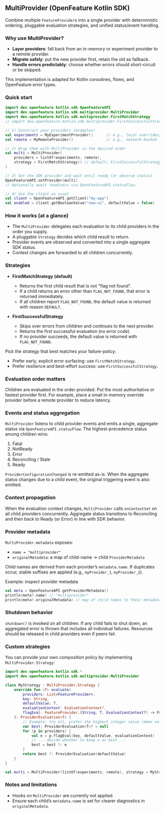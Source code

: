 ## MultiProvider (OpenFeature Kotlin SDK)

Combine multiple `FeatureProvider`s into a single provider with deterministic ordering, pluggable evaluation strategies, and unified status/event handling.

### Why use MultiProvider?
- **Layer providers**: fall back from an in-memory or experiment provider to a remote provider.
- **Migrate safely**: put the new provider first, retain the old as fallback.
- **Handle errors predictably**: choose whether errors should short-circuit or be skipped.

This implementation is adapted for Kotlin coroutines, flows, and OpenFeature error types.

### Quick start
```kotlin
import dev.openfeature.kotlin.sdk.OpenFeatureAPI
import dev.openfeature.kotlin.sdk.multiprovider.MultiProvider
import dev.openfeature.kotlin.sdk.multiprovider.FirstMatchStrategy
// import dev.openfeature.kotlin.sdk.multiprovider.FirstSuccessfulStrategy

// 1) Construct your providers (examples)
val experiments = MyExperimentProvider()      // e.g., local overrides/experiments
val remote = MyRemoteProvider()               // e.g., network-backed

// 2) Wrap them with MultiProvider in the desired order
val multi = MultiProvider(
    providers = listOf(experiments, remote),
    strategy = FirstMatchStrategy() // default; FirstSuccessfulStrategy() also available
)

// 3) Set the SDK provider and wait until ready (or observe status)
OpenFeatureAPI.setProvider(multi)
// Optionally await readiness via OpenFeatureAPI.statusFlow.

// 4) Use the client as usual
val client = OpenFeatureAPI.getClient("my-app")
val enabled = client.getBooleanValue("new-ui", defaultValue = false)
```

### How it works (at a glance)
- The `MultiProvider` delegates each evaluation to its child providers in the order you supply.
- A pluggable `Strategy` decides which child result to return.
- Provider events are observed and converted into a single aggregate SDK status.
- Context changes are forwarded to all children concurrently.

### Strategies

- **FirstMatchStrategy (default)**
  - Returns the first child result that is not "flag not found".
  - If a child returns an error other than `FLAG_NOT_FOUND`, that error is returned immediately.
  - If all children report `FLAG_NOT_FOUND`, the default value is returned with reason `DEFAULT`.

- **FirstSuccessfulStrategy**
  - Skips over errors from children and continues to the next provider.
  - Returns the first successful evaluation (no error code).
  - If no provider succeeds, the default value is returned with `FLAG_NOT_FOUND`.

Pick the strategy that best matches your failure-policy:
- Prefer early, explicit error surfacing: use `FirstMatchStrategy`.
- Prefer resilience and best-effort success: use `FirstSuccessfulStrategy`.

### Evaluation order matters
Children are evaluated in the order provided. Put the most authoritative or fastest provider first. For example, place a small in-memory override provider before a remote provider to reduce latency.

### Events and status aggregation
`MultiProvider` listens to child provider events and emits a single, aggregate status via `OpenFeatureAPI.statusFlow`. The highest-precedence status among children wins:

1. Fatal
2. NotReady
3. Error
4. Reconciling / Stale
5. Ready

`ProviderConfigurationChanged` is re-emitted as-is. When the aggregate status changes due to a child event, the original triggering event is also emitted.

### Context propagation
When the evaluation context changes, `MultiProvider` calls `onContextSet` on all child providers concurrently. Aggregate status transitions to Reconciling and then back to Ready (or Error) in line with SDK behavior.

### Provider metadata
`MultiProvider.metadata` exposes:
- `name = "multiprovider"`
- `originalMetadata`: a map of child-name → child `ProviderMetadata`

Child names are derived from each provider’s `metadata.name`. If duplicates occur, stable suffixes are applied (e.g., `myProvider_1`, `myProvider_2`).

Example: inspect provider metadata
```kotlin
val meta = OpenFeatureAPI.getProviderMetadata()
println(meta?.name) // "multiprovider"
println(meta?.originalMetadata) // map of child names to their metadata
```

### Shutdown behavior
`shutdown()` is invoked on all children. If any child fails to shut down, an aggregated error is thrown that includes all individual failures. Resources should be released in child providers even if peers fail.

### Custom strategies
You can provide your own composition policy by implementing `MultiProvider.Strategy`:
```kotlin
import dev.openfeature.kotlin.sdk.*
import dev.openfeature.kotlin.sdk.multiprovider.MultiProvider

class MyStrategy : MultiProvider.Strategy {
    override fun <T> evaluate(
        providers: List<FeatureProvider>,
        key: String,
        defaultValue: T,
        evaluationContext: EvaluationContext?,
        flagEval: FeatureProvider.(String, T, EvaluationContext?) -> ProviderEvaluation<T>
    ): ProviderEvaluation<T> {
        // Example: try all, prefer the highest integer value (demo only)
        var best: ProviderEvaluation<T>? = null
        for (p in providers) {
            val e = p.flagEval(key, defaultValue, evaluationContext)
            // ... decide whether to keep e as best ...
            best = best ?: e
        }
        return best ?: ProviderEvaluation(defaultValue)
    }
}

val multi = MultiProvider(listOf(experiments, remote), strategy = MyStrategy())
```

### Notes and limitations
- Hooks on `MultiProvider` are currently not applied.
- Ensure each child’s `metadata.name` is set for clearer diagnostics in `originalMetadata`.



